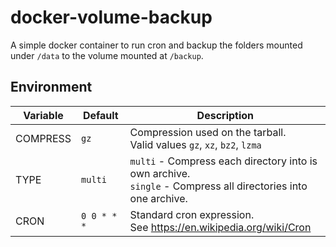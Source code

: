 # docker-volume-backup
A simple docker container to run cron and backup the folders mounted under `/data` to the volume mounted at `/backup`.

## Environment

| Variable | Default     | Description                                                                                                     |
|----------|-------------|-----------------------------------------------------------------------------------------------------------------|
| COMPRESS | `gz`        | Compression used on the tarball.<br>Valid values `gz`, `xz`, `bz2`, `lzma`                                      |
| TYPE     | `multi`     | `multi` - Compress each directory into is own archive.<br>`single` - Compress all directories into one archive. |
| CRON     | `0 0 * * *` | Standard cron expression.<br>See https://en.wikipedia.org/wiki/Cron                                             |
